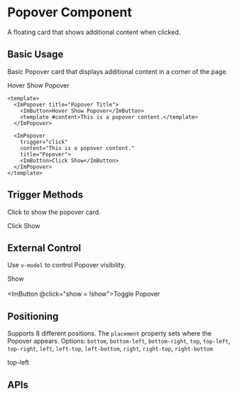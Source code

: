 # Popover Component

A floating card that shows additional content when clicked.

<script setup lang="ts">
  import { ref } from 'vue'
 
  const show = ref(false)

  const toggle = () => {
    show.value = !show.value;
  }
</script>

## Basic Usage

Basic Popover card that displays additional content in a corner of the page.

<ImPopover title="Popover Title" style="margin-right:8px;">
  <ImButton>Hover Show Popover</ImButton>
  <template #content>This is a popover content.</template>
</ImPopover>

```vue
<template>
  <ImPopover title="Popover Title">
    <ImButton>Hover Show Popover</ImButton>
    <template #content>This is a popover content.</template>
  </ImPopover>

  <ImPopover
    trigger="click"
    content="This is a popover content."
    title="Popover">
    <ImButton>Click Show</ImButton>
  </ImPopover>
</template>
```

## Trigger Methods

Click to show the popover card.

<ImPopover
  trigger="click"
  content="This is a popover content."
  title="Popover">
  <ImButton>Click Show</ImButton>
</ImPopover>

## External Control

Use `v-model` to control Popover visibility.

<ImPopover
  trigger="click"
  content="This is a popover content."
  title="Popover" 
  v-model="show">
  <span>Show</span>
</ImPopover>
<br />
<br />
<ImButton @click="show = !show">Toggle Popover</ImButton>

## Positioning

Supports 8 different positions.
The `placement` property sets where the Popover appears.
Options: `bottom`, `bottom-left`, `bottom-right`, `top`, `top-left`, `top-right`, `left`, `left-top`, `left-bottom`, `right`, `right-top`, `right-bottom`

<ImPopover
  placement="top-left"
  content="This is a popover content."
  title="Popover">
  <ImButton>top-left</ImButton>
</ImPopover>

## APIs